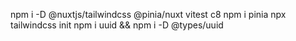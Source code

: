 npm i -D @nuxtjs/tailwindcss @pinia/nuxt vitest c8
npm i pinia
npx tailwindcss init
npm i uuid && npm i -D @types/uuid